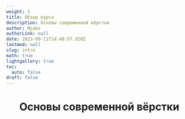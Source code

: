 ```yaml
---
weight: 1
title: Обзор курса
description: Основы современной вёрстки
author: MLabs
authorLink: null
date: 2023-09-11T14:48:57.920Z
lastmod: null
slug: intro
math: true
lightgallery: true
toc:
  auto: false
draft: false
---
```


# <div style="text-align: center;">Основы современной вёрстки</div>






